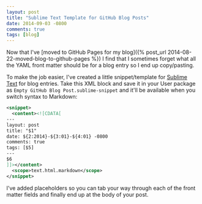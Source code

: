 ```yaml
---
layout: post
title: "Sublime Text Template for GitHub Blog Posts"
date: 2014-09-03 -0800
comments: true
tags: [blog]
---
```

Now that I've [moved to GitHub Pages for my blog]({% post_url 2014-08-22-moved-blog-to-github-pages %}) I find that I sometimes forget what all the YAML front matter should be for a blog entry so I end up copy/pasting.

To make the job easier, I've created a little snippet/template for [Sublime Text](http://www.sublimetext.com) for blog entries. Take this XML block and save it in your User package as `Empty GitHub Blog Post.sublime-snippet` and it'll be available when you switch syntax to Markdown:

``` xml
<snippet>
  <content><![CDATA[
---
layout: post
title: "$1"
date: ${2:2014}-${3:01}-${4:01} -0800
comments: true
tags: [$5]
---
$6
]]></content>
  <scope>text.html.markdown</scope>
</snippet>
```

I've added placeholders so you can tab your way through each of the front matter fields and finally end up at the body of your post.